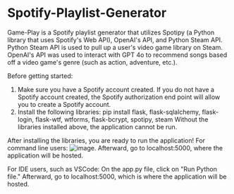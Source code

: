 # Spotify-Playlist-Generator

Game-Play is a Spotify playlist generator that utilizes Spotipy (a Python library that uses Spotify's Web API), OpenAI's API, and Python Steam API. Python Steam API is used to pull up a user's video game library on Steam. OpenAI's API was used to interact with GPT 4o to recommend songs based off a video game's genre (such as action, adventure, etc.).

Before getting started:
1) Make sure you have a Spotify account created. If you do not have a Spotify account created, the Spotify authorization end point will allow you to create a Spotify account.
2) Install the following libraries:
pip install flask, flask-sqlalchemy, flask-login, flask-wtf, wtforms, flask-bcrypt, spotipy, steam
Without the libraries installed above, the application cannot be run.


After installing the libraries, you are ready to run the application!
For command line users:
![image](https://github.com/user-attachments/assets/4d6e7e31-732d-4011-980d-9165e7834497). Afterward, go to localhost:5000, where the application will be hosted.

For IDE users, such as VSCode:
On the app.py file, click on "Run Python file." Afterward, go to localhost:5000, which is where the application will be hosted.
